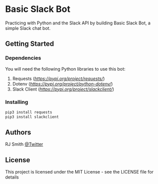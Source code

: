# Basic Slack Bot
Practicing with Python and the Slack API by building Basic Slack Bot,  a simple Slack chat bot.

## Getting Started

### Dependencies
You will need the following Python libraries to use this bot:

 1. Requests (*https://pypi.org/project/requests/*)
 2. Dotenv (*https://pypi.org/project/python-dotenv/*)
 3. Slack Client (*https://pypi.org/project/slackclient/*)

### Installing

```python
pip3 install requests
pip3 install slackclient
```

## Authors

RJ Smith 
[@Twitter](https://twitter.com/tupleHunden)

## License

This project is licensed under the MIT License - see the LICENSE file for details
